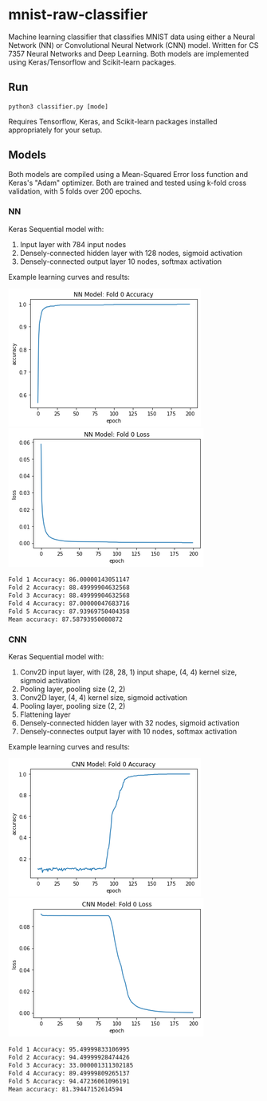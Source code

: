 # mnist-raw-classifier
Machine learning classifier that classifies MNIST data using either a Neural Network (NN) or Convolutional Neural Network (CNN) model. Written for CS 7357 Neural Networks and Deep Learning. Both models are implemented using Keras/Tensorflow and Scikit-learn packages.

## Run
```
python3 classifier.py [mode]
```
Requires Tensorflow, Keras, and Scikit-learn packages installed appropriately for your setup.

## Models
Both models are compiled using a Mean-Squared Error loss function and Keras's "Adam" optimizer.
Both are trained and tested using k-fold cross validation, with 5 folds over 200 epochs.

### NN
Keras Sequential model with:
1. Input layer with 784 input nodes
2. Densely-connected hidden layer with 128 nodes, sigmoid activation
3. Densely-connected output layer 10 nodes, softmax activation

Example learning curves and results:

![NN Accuracy](https://raw.githubusercontent.com/aczolan/mnist-raw-classifier/master/images/NN_Accuracy.png)
![NN Loss](https://raw.githubusercontent.com/aczolan/mnist-raw-classifier/master/images/NN_Loss.png)
```
Fold 1 Accuracy: 86.00000143051147
Fold 2 Accuracy: 88.49999904632568
Fold 3 Accuracy: 88.49999904632568
Fold 4 Accuracy: 87.00000047683716
Fold 5 Accuracy: 87.93969750404358
Mean accuracy: 87.58793950080872
```

### CNN
Keras Sequential model with:
1. Conv2D input layer, with (28, 28, 1) input shape, (4, 4) kernel size, sigmoid activation
2. Pooling layer, pooling size (2, 2)
3. Conv2D layer, (4, 4) kernel size, sigmoid activation
4. Pooling layer, pooling size (2, 2)
5. Flattening layer
6. Densely-connected hidden layer with 32 nodes, sigmoid activation
7. Densely-connectes output layer with 10 nodes, softmax activation

Example learning curves and results:

![CNN Accuracy](https://raw.githubusercontent.com/aczolan/mnist-raw-classifier/master/images/CNN_Accuracy.png)
![CNN Loss](https://raw.githubusercontent.com/aczolan/mnist-raw-classifier/master/images/CNN_Loss.png)
```
Fold 1 Accuracy: 95.49999833106995
Fold 2 Accuracy: 94.49999928474426
Fold 3 Accuracy: 33.000001311302185
Fold 4 Accuracy: 89.49999809265137
Fold 5 Accuracy: 94.47236061096191
Mean accuracy: 81.39447152614594
```

